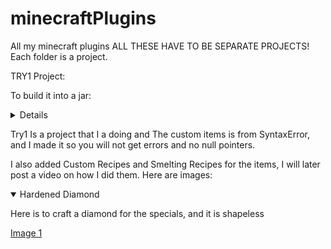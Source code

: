 # minecraftPlugins
All my minecraft plugins
ALL THESE HAVE TO BE SEPARATE PROJECTS! Each folder is a project.

TRY1 Project:

To build it into a jar:
<details close> 
   <a href=https://user-images.githubusercontent.com/78304954/150655726-7cbedf42-03e5-414b-b0cb-1e654becf87f.png> Building into a jar </a>
   </details>

Try1 Is a project that I a doing and The custom items is from SyntaxError, and I made it so you will not get errors and no null pointers.

I also added Custom Recipes and Smelting Recipes for the items, I will later post a video on how I did them.
Here are images:
<details open>
  <summary>Hardened Diamond</summary>
  <p>Here is to craft a diamond for the specials, and it is shapeless </p>
  <a href="https://user-images.githubusercontent.com/78304954/150661077-d226444f-c533-42c7-bb73-c8ef9e08dc85.png">Image 1</a>
</details>
